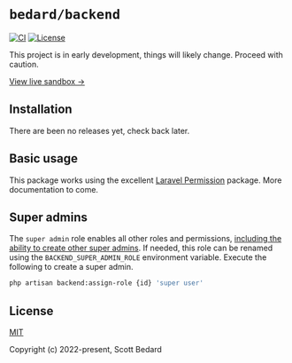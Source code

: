 # `bedard/backend`

[![CI](https://github.com/scottbedard/backend/actions/workflows/ci.yml/badge.svg?branch=main)](https://github.com/scottbedard/backend/actions)
[![License](https://img.shields.io/badge/license-MIT-blue)](https://github.com/scottbedard/backend/blob/main/LICENSE)

This project is in early development, things will likely change. Proceed with caution.

[View live sandbox →](https://backend.scottbedard.net)

## Installation

There are been no releases yet, check back later.

## Basic usage

This package works using the excellent [Laravel Permission](https://spatie.be/docs/laravel-permission/v5/introduction) package. More documentation to come.

## Super admins

The `super admin` role enables all other roles and permissions, <ins>including the ability to create other super admins</ins>. If needed, this role can be renamed using the `BACKEND_SUPER_ADMIN_ROLE` environment variable. Execute the following to create a super admin.

```sh
php artisan backend:assign-role {id} 'super user'
```

## License

[MIT](https://github.com/scottbedard/backend/blob/master/LICENSE)

Copyright (c) 2022-present, Scott Bedard
